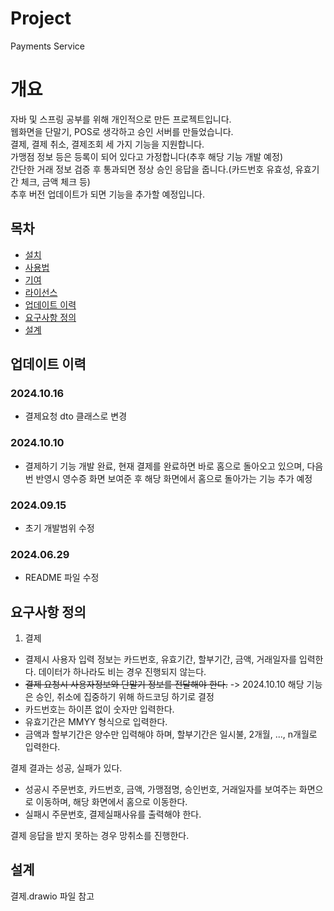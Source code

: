 # Project
Payments Service

# 개요
자바 및 스프링 공부를 위해 개인적으로 만든 프로젝트입니다.   
웹화면을 단말기, POS로 생각하고 승인 서버를 만들었습니다.   
결제, 결제 취소, 결제조회 세 가지 기능을 지원합니다.   
가맹점 정보 등은 등록이 되어 있다고 가정합니다(추후 해당 기능 개발 예정)   
간단한 거래 정보 검증 후 통과되면 정상 승인 응답을 줍니다.(카드번호 유효성, 유효기간 체크, 금액 체크 등)   
추후 버전 업데이트가 되면 기능을 추가할 예정입니다.   

## 목차
- [설치](#설치)
- [사용법](#사용법)
- [기여](#기여)
- [라이선스](#라이선스)
- [업데이트 이력](#업데이트-이력)
- [요구사항 정의](#요구사항-정의)
- [설계](#설계)


## 업데이트 이력
### 2024.10.16
- 결제요청 dto 클래스로 변경
### 2024.10.10
- 결제하기 기능 개발 완료, 현재 결제를 완료하면 바로 홈으로 돌아오고 있으며, 다음번 반영시 영수증 화면 보여준 후 해당 화면에서 홈으로 돌아가는 기능 추가 예정
### 2024.09.15
- 초기 개발범위 수정
### 2024.06.29 
- README 파일 수정

## 요구사항 정의
1. 결제
  - 결제시 사용자 입력 정보는 카드번호, 유효기간, 할부기간, 금액, 거래일자를 입력한다. 데이터가 하나라도 비는 경우 진행되지 않는다.
  - ~~결제 요청시 사용자정보와 단말기 정보를 전달해야 한다.~~ -> 2024.10.10 해당 기능은 승인, 취소에 집중하기 위해 하드코딩 하기로 결정
  - 카드번호는 하이픈 없이 숫자만 입력한다.   
  - 유효기간은 MMYY 형식으로 입력한다.   
  - 금액과 할부기간은 양수만 입력해야 하며, 할부기간은 일시불, 2개월, ..., n개월로 입력한다.

  결제 결과는 성공, 실패가 있다.</br>
  - 성공시 주문번호, 카드번호, 금액, 가맹점명, 승인번호, 거래일자를 보여주는 화면으로 이동하며, 해당 화면에서 홈으로 이동한다.</br>
  - 실패시 주문번호, 결제실패사유를 출력해야 한다.</br>

  결제 응답을 받지 못하는 경우 망취소를 진행한다.

## 설계
결제.drawio 파일 참고
